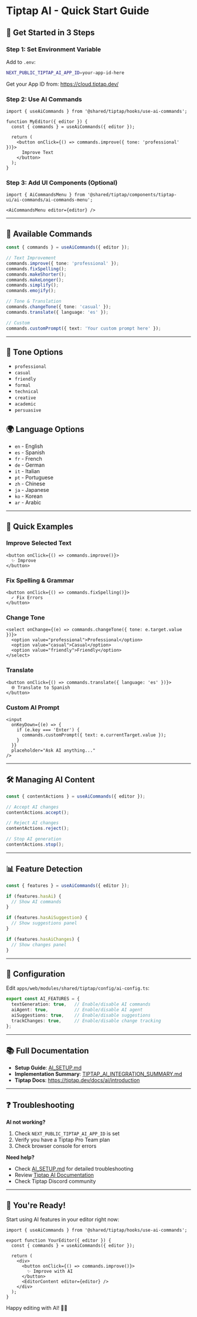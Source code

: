 # Tiptap AI - Quick Start Guide

## 🚀 Get Started in 3 Steps

### Step 1: Set Environment Variable

Add to `.env`:
```bash
NEXT_PUBLIC_TIPTAP_AI_APP_ID=your-app-id-here
```

Get your App ID from: https://cloud.tiptap.dev/

### Step 2: Use AI Commands

```tsx
import { useAiCommands } from '@shared/tiptap/hooks/use-ai-commands';

function MyEditor({ editor }) {
  const { commands } = useAiCommands({ editor });

  return (
    <button onClick={() => commands.improve({ tone: 'professional' })}>
      Improve Text
    </button>
  );
}
```

### Step 3: Add UI Components (Optional)

```tsx
import { AiCommandsMenu } from '@shared/tiptap/components/tiptap-ui/ai-commands/ai-commands-menu';

<AiCommandsMenu editor={editor} />
```

---

## 📝 Available Commands

```typescript
const { commands } = useAiCommands({ editor });

// Text Improvement
commands.improve({ tone: 'professional' });
commands.fixSpelling();
commands.makeShorter();
commands.makeLonger();
commands.simplify();
commands.emojify();

// Tone & Translation
commands.changeTone({ tone: 'casual' });
commands.translate({ language: 'es' });

// Custom
commands.customPrompt({ text: 'Your custom prompt here' });
```

---

## 🎨 Tone Options

- `professional`
- `casual`
- `friendly`
- `formal`
- `technical`
- `creative`
- `academic`
- `persuasive`

## 🌍 Language Options

- `en` - English
- `es` - Spanish
- `fr` - French
- `de` - German
- `it` - Italian
- `pt` - Portuguese
- `zh` - Chinese
- `ja` - Japanese
- `ko` - Korean
- `ar` - Arabic

---

## 🎯 Quick Examples

### Improve Selected Text
```tsx
<button onClick={() => commands.improve()}>
  ✨ Improve
</button>
```

### Fix Spelling & Grammar
```tsx
<button onClick={() => commands.fixSpelling()}>
  ✓ Fix Errors
</button>
```

### Change Tone
```tsx
<select onChange={(e) => commands.changeTone({ tone: e.target.value })}>
  <option value="professional">Professional</option>
  <option value="casual">Casual</option>
  <option value="friendly">Friendly</option>
</select>
```

### Translate
```tsx
<button onClick={() => commands.translate({ language: 'es' })}>
  🌐 Translate to Spanish
</button>
```

### Custom AI Prompt
```tsx
<input
  onKeyDown={(e) => {
    if (e.key === 'Enter') {
      commands.customPrompt({ text: e.currentTarget.value });
    }
  }}
  placeholder="Ask AI anything..."
/>
```

---

## 🛠 Managing AI Content

```typescript
const { contentActions } = useAiCommands({ editor });

// Accept AI changes
contentActions.accept();

// Reject AI changes
contentActions.reject();

// Stop AI generation
contentActions.stop();
```

---

## 📊 Feature Detection

```typescript
const { features } = useAiCommands({ editor });

if (features.hasAi) {
  // Show AI commands
}

if (features.hasAiSuggestion) {
  // Show suggestions panel
}

if (features.hasAiChanges) {
  // Show changes panel
}
```

---

## 🔧 Configuration

Edit `apps/web/modules/shared/tiptap/config/ai-config.ts`:

```typescript
export const AI_FEATURES = {
  textGeneration: true,   // Enable/disable AI commands
  aiAgent: true,          // Enable/disable AI agent
  aiSuggestions: true,    // Enable/disable suggestions
  trackChanges: true,     // Enable/disable change tracking
};
```

---

## 📚 Full Documentation

- **Setup Guide**: [AI_SETUP.md](AI_SETUP.md)
- **Implementation Summary**: [TIPTAP_AI_INTEGRATION_SUMMARY.md](TIPTAP_AI_INTEGRATION_SUMMARY.md)
- **Tiptap Docs**: https://tiptap.dev/docs/ai/introduction

---

## ❓ Troubleshooting

**AI not working?**
1. Check `NEXT_PUBLIC_TIPTAP_AI_APP_ID` is set
2. Verify you have a Tiptap Pro Team plan
3. Check browser console for errors

**Need help?**
- Check [AI_SETUP.md](AI_SETUP.md) for detailed troubleshooting
- Review [Tiptap AI Documentation](https://tiptap.dev/docs/ai/introduction)
- Check Tiptap Discord community

---

## 🎉 You're Ready!

Start using AI features in your editor right now:

```tsx
import { useAiCommands } from '@shared/tiptap/hooks/use-ai-commands';

export function YourEditor({ editor }) {
  const { commands } = useAiCommands({ editor });

  return (
    <div>
      <button onClick={() => commands.improve()}>
        ✨ Improve with AI
      </button>
      <EditorContent editor={editor} />
    </div>
  );
}
```

Happy editing with AI! 🚀✨
